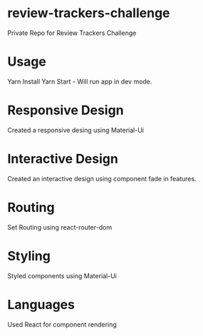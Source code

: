 # review-trackers-challenge
Private Repo for Review Trackers Challenge

# Usage
Yarn Install
Yarn Start - Will run app in dev mode. 

# Responsive Design
Created a responsive desing using Material-Ui 

# Interactive Design 
Created an interactive design using component fade in features. 

# Routing 
Set Routing using react-router-dom 

# Styling
Styled components using Material-Ui

# Languages
Used React for component rendering

